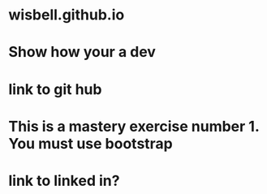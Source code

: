 # wisbell.github.io
#
# Show how your a dev
#
# link to git hub

# This is a mastery exercise number 1.  You must use bootstrap

# link to linked in?